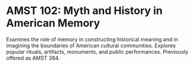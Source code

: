 # AMST 102: Myth and History in American Memory

Examines the role of memory in constructing historical meaning and in imagining the boundaries of American cultural communities. Explores popular rituals, artifacts, monuments, and public performances. Previously offered as AMST 384.